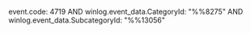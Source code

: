 event.code: 4719 AND winlog.event_data.CategoryId: "%%8275" AND winlog.event_data.SubcategoryId: "%%13056"
